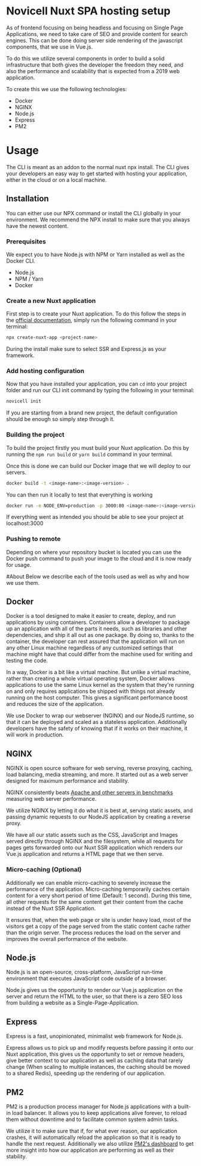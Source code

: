 # Novicell Nuxt SPA hosting setup
As of frontend focusing on being headless and focusing on Single Page Applications, we need to take care of SEO and provide content for search engines. This can be done doing server side rendering of the javascript components, that we use in Vue.js.

To do this we utilize several components in order to build a solid infrastructure that both gives the developer the freedom they need, and also the performance and scalability that is expected from a 2019 web application.

To create this we use the following technologies:

* Docker
* NGINX
* Node.js
* Express
* PM2


# Usage
The CLI is meant as an addon to the normal nuxt npx install. The CLI gives your developers an easy way to get started with hosting your application, either in the cloud or on a local machine.

## Installation
You can either use our NPX command or install the CLI globally in your environment. We recommend the NPX install to make sure that you always have the newest content.

### Prerequisites
We expect you to have Node.js with NPM or Yarn installed as well as the Docker CLI.

* Node.js
* NPM / Yarn
* Docker


### Create a new Nuxt application
First step is to create your Nuxt application. To do this follow the steps in the [official documentation](https://nuxtjs.org/guide/installation), simply run the following command in your terminal:

````bash
npx create-nuxt-app <project-name>
````

During the install make sure to select SSR and Express.js as your framework.

### Add hosting configuration
Now that you have installed your application, you can `cd` into your project folder and run our CLI init command by typing the following in your terminal:

 ````bash
 novicell init
 ````

If you are starting from a brand new project, the default configuration should be enough so simply step through it.

### Building the project
To build the project firstly you must build your Nuxt application. Do this by running the `npm run build` or `yarn build` command in your terminal. 

Once this is done we can build our Docker image that we will deploy to our servers.

```bash
docker build -t <image-name>:<image-version> .
```

You can then run it locally to test that everything is working

```bash
docker run -e NODE_ENV=production -p 3000:80 <image-name>:<image-version>
```

If everything went as intended you should be able to see your project at localhost:3000

### Pushing to remote
Depending on where your repository bucket is located you can use the Docker push command to push your image to the cloud and it is now ready for usage.

#About
Below we describe each of the tools used as well as why and how we use them.

## Docker
Docker is a tool designed to make it easier to create, deploy, and run applications by using containers. Containers allow a developer to package up an application with all of the parts it needs, such as libraries and other dependencies, and ship it all out as one package. By doing so, thanks to the container, the developer can rest assured that the application will run on any other Linux machine regardless of any customized settings that machine might have that could differ from the machine used for writing and testing the code.

In a way, Docker is a bit like a virtual machine. But unlike a virtual machine, rather than creating a whole virtual operating system, Docker allows applications to use the same Linux kernel as the system that they're running on and only requires applications be shipped with things not already running on the host computer. This gives a significant performance boost and reduces the size of the application.

We use Docker to wrap our webserver (NGINX) and our NodeJS runtime, so that it can be deployed and scaled as a stateless application. Additionally developers have the safety of knowing that if it works on their machine, it will work in production.

## NGINX
NGINX is open source software for web serving, reverse proxying, caching, load balancing, media streaming, and more. It started out as a web server designed for maximum performance and stability.

NGINX consistently beats [Apache and other servers in benchmarks](https://www.rootusers.com/linux-web-server-performance-benchmark-2016-results/) measuring web server performance.

We utilize NGINX by letting it do what it is best at, serving static assets, and passing dynamic requests to our NodeJS application by creating a reverse proxy. 

We have all our static assets such as the CSS, JavaScript and Images served directly through NGINX and the filesystem, while all requests for pages gets forwarded onto our Nuxt SSR application which renders our Vue.js application and returns a HTML page that we then serve.

### Micro-caching (Optional)
Additionally we can enable micro-caching to severely increase the performance of the application. Micro-caching temporarily caches certain content for a very short period of time (Default: 1 second). During this time, all other requests for the same content get their content from the cache instead of the Nuxt SSR Application.

It ensures that, when the web page or site is under heavy load, most of the visitors get a copy of the page served from the static content cache rather than the origin server. The process reduces the load on the server and improves the overall performance of the website.

## Node.js
Node.js is an open-source, cross-platform, JavaScript run-time environment that executes JavaScript code outside of a browser. 

Node.js gives us the opportunity to render our Vue.js application on the server and return the HTML to the user, so that there is a zero SEO loss from building a website as a Single-Page-Application.

## Express
Express is a fast, unopinionated, minimalist web framework for Node.js.

Express allows us to pick up and modify requests before passing it onto our Nuxt application, this gives us the opportunity to set or remove headers, give better context to our application as well as caching data that rarely change (When scaling to multiple instances, the caching should be moved to a shared Redis), speeding up the rendering of our application.

## PM2
PM2 is a production process manager for Node.js applications with a built-in load balancer. It allows you to keep applications alive forever, to reload them without downtime and to facilitate common system admin tasks.

We utilize it to make sure that if, for what ever reason, our application crashes, it will automatically reload the application so that it is ready to handle the next request. Additionally we also utilize [PM2's dashboard](https://pm2.io/) to get more insight into how our application are performing as well as their stability.
